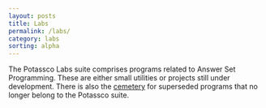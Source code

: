 ```yaml
---
layout: posts
title: Labs
permalink: /labs/
category: labs
sorting: alpha
---
```


The Potassco Labs suite comprises programs related to Answer Set Programming.
These are either small utilities or projects still under development. 
There is also the [cemetery](/cemetery/) for superseded programs that no longer belong to the Potassco suite.


